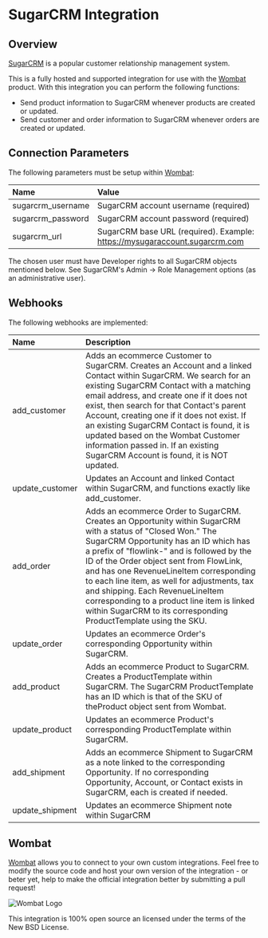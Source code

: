 # SugarCRM Integration

## Overview

[SugarCRM](http://www.sugarcrm.com/) is a popular customer relationship management system.

This is a fully hosted and supported integration for use with the [Wombat](http://wombat.co) product. With this integration you can perform the following functions:

* Send product information to SugarCRM whenever products are created or updated.
* Send customer and order information to SugarCRM whenever orders are created or updated.

## Connection Parameters

The following parameters must be setup within [Wombat](http://wombat.co):

| Name | Value |
| :----| :-----|
| sugarcrm_username | SugarCRM account username (required) |
| sugarcrm_password | SugarCRM account password (required) |
| sugarcrm_url | SugarCRM base URL (required). Example: https://mysugaraccount.sugarcrm.com |

The chosen user must have Developer rights to all SugarCRM objects mentioned below. See SugarCRM's Admin -> Role Management options (as an administrative user).

## Webhooks

The following webhooks are implemented:

| Name | Description |
| :----| :-----------|
| add_customer | Adds an ecommerce Customer to SugarCRM. Creates an Account and a linked Contact within SugarCRM. We search for an existing SugarCRM Contact with a matching email address, and create one if it does not exist, then search for that Contact's parent Account, creating one if it does not exist. If an existing SugarCRM Contact is found, it is updated based on the Wombat Customer information passed in. If an existing SugarCRM Account is found, it is NOT updated. |
| update_customer | Updates an Account and linked Contact within SugarCRM, and functions exactly like add_customer. |
| add_order | Adds an ecommerce Order to SugarCRM. Creates an Opportunity within SugarCRM with a status of "Closed Won." The SugarCRM Opportunity has an ID which has a prefix of "flowlink-" and is followed by the ID of the Order object sent from FlowLink, and has one RevenueLineItem corresponding to each line item, as well for adjustments, tax and shipping. Each RevenueLineItem corresponding to a product line item is linked within SugarCRM to its corresponding ProductTemplate using the SKU. |
| update_order | Updates an ecommerce Order's corresponding Opportunity within SugarCRM. |
| add_product | Adds an ecommerce Product to SugarCRM. Creates a ProductTemplate within SugarCRM. The SugarCRM ProductTemplate has an ID which is that of the SKU of theProduct object sent from Wombat. |
| update_product | Updates an ecommerce Product's corresponding ProductTemplate within SugarCRM. |
| add_shipment | Adds an ecommerce Shipment to SugarCRM as a note linked to the corresponding Opportunity. If no corresponding Opportunity, Account, or Contact exists in SugarCRM, each is created if needed. |
| update_shipment | Updates an ecommerce Shipment note within SugarCRM |

## Wombat

[Wombat](http://wombat.co) allows you to connect to your own custom integrations.  Feel free to modify the source code and host your own version of the integration - or beter yet, help to make the official integration better by submitting a pull request!

![Wombat Logo](http://spreecommerce.com/images/wombat_logo.png)

This integration is 100% open source an licensed under the terms of the New BSD License.
